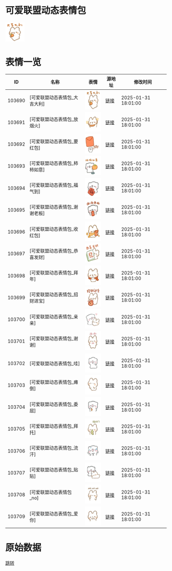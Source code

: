 # 可爱联盟动态表情包

<img src="./cover.png" height="60" alt="cover" />

# 表情一览

|ID|名称|表情|源地址|修改时间|
|----|----|----|----|----|
|103690|[可爱联盟动态表情包_大吉大利]|<img src="./pic/103690_%5B可爱联盟动态表情包_大吉大利%5D.gif" height="60" alt="大吉大利"/>|[链接](https://i0.hdslb.com/bfs/garb/1cf72b3b7399455f1b64ac3a4f5a42b2e04878aa.gif)|2025-01-31 18:01:00|
|103691|[可爱联盟动态表情包_放烟火]|<img src="./pic/103691_%5B可爱联盟动态表情包_放烟火%5D.gif" height="60" alt="放烟火"/>|[链接](https://i0.hdslb.com/bfs/garb/791a0e75a51b8cc5831cce9cd54967b144bfbae5.gif)|2025-01-31 18:01:00|
|103692|[可爱联盟动态表情包_要红包]|<img src="./pic/103692_%5B可爱联盟动态表情包_要红包%5D.gif" height="60" alt="要红包"/>|[链接](https://i0.hdslb.com/bfs/garb/98e1a4b8c922c951a8ed10304e7e843e7c6fe18b.gif)|2025-01-31 18:01:00|
|103693|[可爱联盟动态表情包_柿柿如意]|<img src="./pic/103693_%5B可爱联盟动态表情包_柿柿如意%5D.gif" height="60" alt="柿柿如意"/>|[链接](https://i0.hdslb.com/bfs/garb/6a4fe0be37c170dcc6a690cdde83aa28d1564e7f.gif)|2025-01-31 18:01:00|
|103694|[可爱联盟动态表情包_福气到]|<img src="./pic/103694_%5B可爱联盟动态表情包_福气到%5D.gif" height="60" alt="福气到"/>|[链接](https://i0.hdslb.com/bfs/garb/166fb08ff935d416c521ff375004ceae7286997e.gif)|2025-01-31 18:01:00|
|103695|[可爱联盟动态表情包_谢谢老板]|<img src="./pic/103695_%5B可爱联盟动态表情包_谢谢老板%5D.gif" height="60" alt="谢谢老板"/>|[链接](https://i0.hdslb.com/bfs/garb/ea3f1d334e86c236518b34c2e36becbde56da788.gif)|2025-01-31 18:01:00|
|103696|[可爱联盟动态表情包_收红包]|<img src="./pic/103696_%5B可爱联盟动态表情包_收红包%5D.gif" height="60" alt="收红包"/>|[链接](https://i0.hdslb.com/bfs/garb/73b6719496a9155edc97347f28b71b504dee1dcd.gif)|2025-01-31 18:01:00|
|103697|[可爱联盟动态表情包_恭喜发财]|<img src="./pic/103697_%5B可爱联盟动态表情包_恭喜发财%5D.gif" height="60" alt="恭喜发财"/>|[链接](https://i0.hdslb.com/bfs/garb/0570b84bcc42dd01d6b207f861c6cd0b7b3e85b4.gif)|2025-01-31 18:01:00|
|103698|[可爱联盟动态表情包_拜年]|<img src="./pic/103698_%5B可爱联盟动态表情包_拜年%5D.gif" height="60" alt="拜年"/>|[链接](https://i0.hdslb.com/bfs/garb/5f46d83f0c9ef526c83bdd4d0343d4de1d4cc404.gif)|2025-01-31 18:01:00|
|103699|[可爱联盟动态表情包_招财进宝]|<img src="./pic/103699_%5B可爱联盟动态表情包_招财进宝%5D.gif" height="60" alt="招财进宝"/>|[链接](https://i0.hdslb.com/bfs/garb/ed61790b69177ebf716a2ad78c1219f609d0e4e4.gif)|2025-01-31 18:01:00|
|103700|[可爱联盟动态表情包_亲亲]|<img src="./pic/103700_%5B可爱联盟动态表情包_亲亲%5D.gif" height="60" alt="亲亲"/>|[链接](https://i0.hdslb.com/bfs/garb/cac7e6736ca482e5f6ab5c7a51c0551fc6fc2e0f.gif)|2025-01-31 18:01:00|
|103701|[可爱联盟动态表情包_谢谢]|<img src="./pic/103701_%5B可爱联盟动态表情包_谢谢%5D.gif" height="60" alt="谢谢"/>|[链接](https://i0.hdslb.com/bfs/garb/4ad0ae0099387c2c2e41bdce2cb8e3d43610ec69.gif)|2025-01-31 18:01:00|
|103702|[可爱联盟动态表情包_哇]|<img src="./pic/103702_%5B可爱联盟动态表情包_哇%5D.gif" height="60" alt="哇"/>|[链接](https://i0.hdslb.com/bfs/garb/db107719470d99367e9dc857d8e4d8394998fc93.gif)|2025-01-31 18:01:00|
|103703|[可爱联盟动态表情包_瘫倒]|<img src="./pic/103703_%5B可爱联盟动态表情包_瘫倒%5D.gif" height="60" alt="瘫倒"/>|[链接](https://i0.hdslb.com/bfs/garb/838e0fedf80888d54ccd2f88f92eb27a5d974282.gif)|2025-01-31 18:01:00|
|103704|[可爱联盟动态表情包_委屈]|<img src="./pic/103704_%5B可爱联盟动态表情包_委屈%5D.gif" height="60" alt="委屈"/>|[链接](https://i0.hdslb.com/bfs/garb/ab1f52c39c6f6c3783e4001e1aa247e84cf5088c.gif)|2025-01-31 18:01:00|
|103705|[可爱联盟动态表情包_拜托]|<img src="./pic/103705_%5B可爱联盟动态表情包_拜托%5D.gif" height="60" alt="拜托"/>|[链接](https://i0.hdslb.com/bfs/garb/b4482e06e35e49c06f894f977646702d42dcdce1.gif)|2025-01-31 18:01:00|
|103706|[可爱联盟动态表情包_流汗]|<img src="./pic/103706_%5B可爱联盟动态表情包_流汗%5D.gif" height="60" alt="流汗"/>|[链接](https://i0.hdslb.com/bfs/garb/adeaacec6597b9d3688b74b5027f238b6b0b1040.gif)|2025-01-31 18:01:00|
|103707|[可爱联盟动态表情包_贴贴]|<img src="./pic/103707_%5B可爱联盟动态表情包_贴贴%5D.gif" height="60" alt="贴贴"/>|[链接](https://i0.hdslb.com/bfs/garb/324f3e16f49ec104eaa88de89112c73efa171c92.gif)|2025-01-31 18:01:00|
|103708|[可爱联盟动态表情包_no]|<img src="./pic/103708_%5B可爱联盟动态表情包_no%5D.gif" height="60" alt="no"/>|[链接](https://i0.hdslb.com/bfs/garb/77a9df0a6c3c49a9e50fb87761ba485daccafdde.gif)|2025-01-31 18:01:00|
|103709|[可爱联盟动态表情包_爱你]|<img src="./pic/103709_%5B可爱联盟动态表情包_爱你%5D.gif" height="60" alt="爱你"/>|[链接](https://i0.hdslb.com/bfs/garb/45ccc7bc1c07d999c17099299e67890b687bbbab.gif)|2025-01-31 18:01:00|

# 原始数据

[跳转](./raw.json)

